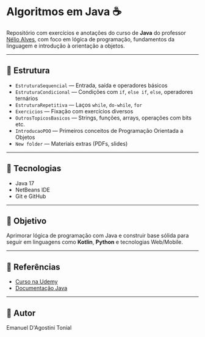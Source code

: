 # Algoritmos em Java ☕

Repositório com exercícios e anotações do curso de **Java** do professor [Nélio Alves](https://github.com/acenelio), com foco em lógica de programação, fundamentos da linguagem e introdução à orientação a objetos.

---

## 📁 Estrutura

- `EstruturaSequencial` — Entrada, saída e operadores básicos  
- `EstruturaCondicional` — Condições com `if`, `else if`, `else`, operadores ternários  
- `EstruturaRepetitiva` — Laços `while`, `do-while`, `for`  
- `Exercicios` — Fixação com exercícios diversos  
- `OutrosTopicosBasicos` — Strings, funções, arrays, operações com bits etc.  
- `IntroducaoPOO` — Primeiros conceitos de Programação Orientada a Objetos  
- `New folder` — Materiais extras (PDFs, slides)

---

## 🧰 Tecnologias

- Java 17  
- NetBeans IDE  
- Git e GitHub  

---

## 🎯 Objetivo

Aprimorar lógica de programação com Java e construir base sólida para seguir em linguagens como **Kotlin**, **Python** e tecnologias Web/Mobile.

---

## 🔗 Referências

- [Curso na Udemy](https://www.udemy.com/course/java-curso-completo/)  
- [Documentação Java](https://docs.oracle.com/en/java/)  

---

## 👤 Autor

Emanuel D'Agostini Tonial
